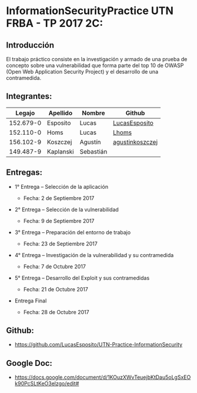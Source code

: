 # InformationSecurityPractice UTN FRBA - TP 2017 2C:
 
## **Introducción**
El trabajo práctico consiste en la investigación y armado  de una prueba de concepto sobre una vulnerabilidad que forma parte del top 10 de OWASP (Open Web Application Security Project) y el desarrollo de una contramedida.

## **Integrantes:**

| Legajo | Apellido | Nombre | Github |
| -------- | -------- | -------- | -------- |
| 152.679-0 | Esposito | Lucas | [LucasEsposito](https://github.com/LucasEsposito) |
| 152.110-0 | Homs | Lucas | [Lhoms](https://github.com/Lhoms) |
| 156.102-9 | Koszczej | Agustín | [agustinkoszczej](https://github.com/agustinkoszczej) |
| 149.487-9 | Kaplanski | Sebastián | [](https://github.com/) |


## **Entregas:**

* 1° Entrega – Selección de la aplicación
  * Fecha: 2 de Septiembre 2017
  
* 2° Entrega – Selección de la vulnerabilidad
  * Fecha: 9 de Septiembre 2017
  
* 3° Entrega – Preparación del entorno de trabajo
  * Fecha: 23 de Septiembre 2017
  
* 4° Entrega – Investigación de la vulnerabilidad y su contramedida
  * Fecha: 7 de Octubre 2017
  
* 5° Entrega – Desarrollo del Exploit y sus contramedidas
  * Fecha: 21 de Octubre 2017
  
* Entrega Final
  * Fecha: 28 de Octubre 2017

## **Github:**
* https://github.com/LucasEsposito/UTN-Practice-InformationSecurity

## **Google Doc:**
* https://docs.google.com/document/d/1KOuzXWvTeuejbKtDau5oLgSxEOk90PcSLtKeO3elzgo/edit#

